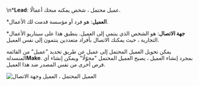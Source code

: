 \n***Lead**: عميل محتمل ، شخص يمكنه منحك أعمالًا.
    
***العميل**: هو فرد أو مؤسسة قدمت لك الأعمال.
    
***جهة الاتصال**: هو الشخص الذي ينتمي إلى العميل. ينطبق هذا على سيناريو الأعمال التجارية ، حيث يمكنك الاتصال بأفراد متعددين ينتمون إلى نفس العميل.
    

يمكن تحويل العميل المحتمل إلى عميل عن طريق تحديد "عميل" من القائمة المنسدلة**Make**. بمجرد إنشاء العميل ، يصبح العميل المحتمل "محوّلًا" ويمكن إنشاء أي فرص أخرى من نفس المصدر ضد هذا العميل.

![العميل المحتمل ، العميل وجهة الاتصال](https://docs.erpnext.com/files/lead-to-customer.gif)